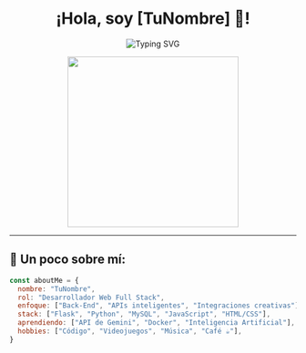 <h1 align="center">¡Hola, soy [TuNombre] 👋!</h1>
<p align="center">
  <img src="https://readme-typing-svg.demolab.com?font=Fira+Code&duration=4000&pause=1000&color=F59E0B&center=true&vCenter=true&width=435&lines=Desarrollador+Web+Full+Stack;Apasionado+por+la+IA+y+el+C%C3%B3digo+Limpio;Flask+%7C+Python+%7C+MySQL+%7C+JavaScript+%7C+Creatividad" alt="Typing SVG" />
</p>

<p align="center">
  <img src="https://media.giphy.com/media/qgQUggAC3Pfv687qPC/giphy.gif" width="300" />
</p>

---

## 🌟 Un poco sobre mí:

```js
const aboutMe = {
  nombre: "TuNombre",
  rol: "Desarrollador Web Full Stack",
  enfoque: ["Back-End", "APIs inteligentes", "Integraciones creativas"],
  stack: ["Flask", "Python", "MySQL", "JavaScript", "HTML/CSS"],
  aprendiendo: ["API de Gemini", "Docker", "Inteligencia Artificial"],
  hobbies: ["Código", "Videojuegos", "Música", "Café ☕"],
}
